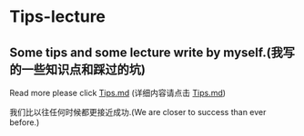 # Tips-lecture
Some tips and some lecture write by myself.(我写的一些知识点和踩过的坑)
---
Read more please click [Tips.md](https://github.com/haolic/Tips-lecture/blob/master/Tips.md)
(详细内容请点击 [Tips.md](https://github.com/haolic/Tips-lecture/blob/master/Tips.md))

我们比以往任何时候都更接近成功.(We are closer to success than ever before.)
